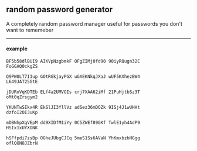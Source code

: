 ## random password generator
A completely random password manager useful for passwords you don't want to rememeber

---

#### example
<code>BF5b58dlBUI9 AIKVpNzgbmkF OFgZIMj0fd90 90iyRQugn32C FoGGAQ0ckgZS</code>

<code>Q9PW0LT7I3up GOtRGkjayPGX uGXEKNkqJXaJ wUF5KXhezBW4 L649JAT25GtE</code>

<code>jDURoVqKDTEb ELf4a2UMVOIs crj7XAA62iMf 21PuHjtbSz3T oMt0qZrsgym2</code>

<code>YKUNTwSIkx4R EkSlJI3YllVz adSez36mDOZk 9ISj4J1wUHHt dzfoI2OI3uKp</code>

<code>mDBNhpXgVEpM dd9XIDfM1iYy 0C5ZWEf89GKf TwlE1yh4AdP9 HSIx1xUYXONK</code>

<code>hSFfpdi7zsBp OGheJUbgCJCq 5meS1Ss6AVaN YhKmxbzbHGgg oflQON8JZbrN</code>
